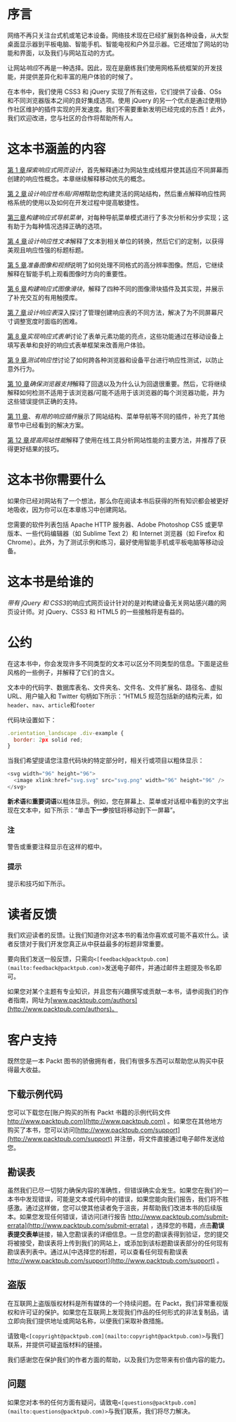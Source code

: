# 序言

网络不再只关注台式机或笔记本设备。网络技术现在已经扩展到各种设备，从大型桌面显示器到平板电脑、智能手机、智能电视和户外显示器。它还增加了网站的功能和界面，以及我们与网站互动的方式。

让网站*响应*不再是一种选择。因此，现在是磨练我们使用网格系统框架的开发技能，并提供差异化和丰富的用户体验的时候了。

在本书中，我们使用 CSS3 和 jQuery 实现了所有这些，它们提供了设备、OSs 和不同浏览器版本之间的良好集成选项。使用 jQuery 的另一个优点是通过使用协作社区维护的插件实现的开发速度。我们不需要重新发明已经完成的东西！此外，我们欢迎改进，您与社区的合作将帮助所有人。

# 这本书涵盖的内容

[第 1 章](01.html "Chapter 1. Exploring Responsive Web Design")*探索响应式网页设计*，首先解释通过为网站生成线框并使其适应不同屏幕而创建的响应性概念。本章继续解释移动优先的概念。

[第 2 章](02.html "Chapter 2. Designing Responsive Layouts/Grids")*设计响应性布局/网格*帮助您构建灵活的网站结构，然后重点解释响应性网格系统的使用以及如何在开发过程中提高敏捷性。

[第三章](03.html "Chapter 3. Building Responsive Navigation Menu")*构建响应式导航菜单*，对每种导航菜单模式进行了多次分析和分步实现；这有助于为每种情况选择正确的选项。

[第 4 章](04.html "Chapter 4. Designing Responsive Text")*设计响应性文本*解释了文本到相关单位的转换，然后它们的定制，以获得美观且响应性强的标题标题。

[第 5 章](05.html "Chapter 5. Preparing Images and Videos")*准备图像和视频*说明了如何处理不同格式的高分辨率图像。然后，它继续解释在智能手机上观看图像时方向的重要性。

[第 6 章](06.html "Chapter 6. Building Responsive Image Sliders")*构建响应式图像滑块*，解释了四种不同的图像滑块插件及其实现，并展示了补充交互的有用触摸库。

[第 7 章](07.html "Chapter 7. Designing Responsive Tables")*设计响应表*深入探讨了管理创建响应表的不同方法，解决了为不同屏幕尺寸调整宽度时面临的困难。

[第 8 章](08.html "Chapter 8. Implementing Responsive Forms")*实现响应式表单*讨论了表单元素功能的亮点，这些功能通过在移动设备上填写表单和良好的响应式表单框架来改善用户体验。

[第 9 章](09.html "Chapter 9. Testing the Responsiveness")*测试响应性*讨论了如何跨各种浏览器和设备平台进行响应性测试，以防止意外行为。

[第 10 章](10.html "Chapter 10. Ensuring Browser Support")*确保浏览器支持*解释了回退以及为什么认为回退很重要。然后，它将继续解释如何检测不适用于该浏览器/可能不适用于该浏览器的每个浏览器功能，并为这些错误提供正确的支持。

[第 11 章](11.html "Chapter 11. Useful Responsive Plugins")、*有用的响应插件*展示了网站结构、菜单导航等不同的插件，补充了其他章节中已经看到的解决方案。

[第 12 章](12.html "Chapter 12. Improving Website Performance")*提高网站性能*解释了使用在线工具分析网站性能的主要方法，并推荐了获得更好结果的技巧。

# 这本书你需要什么

如果你已经对网站有了一个想法，那么你在阅读本书后获得的所有知识都会被更好地吸收，因为你可以在本章练习中创建网站。

您需要的软件列表包括 Apache HTTP 服务器、Adobe Photoshop CS5 或更早版本、一些代码编辑器（如 Sublime Text 2）和 Internet 浏览器（如 Firefox 和 Chrome）。此外，为了测试示例和练习，最好使用智能手机或平板电脑等移动设备。

# 这本书是给谁的

*带有 jQuery 和 CSS3*的响应式网页设计针对的是对构建设备无关网站感兴趣的网页设计师。对 jQuery、CSS3 和 HTML5 的一些接触将是有益的。

# 公约

在这本书中，你会发现许多不同类型的文本可以区分不同类型的信息。下面是这些风格的一些例子，并解释了它们的含义。

文本中的代码字、数据库表名、文件夹名、文件名、文件扩展名、路径名、虚拟 URL、用户输入和 Twitter 句柄如下所示：“HTML5 规范包括新的结构元素，如`header`、`nav`、`article`和`footer`

代码块设置如下：

```js
.orientation_landscape .div-example {
  border: 2px solid red;
}
```

当我们希望提请您注意代码块的特定部分时，相关行或项目以粗体显示：

```js
<svg width="96" height="96">
  <image xlink:href="svg.svg" src="svg.png" width="96" height="96" />
</svg>
```

**新术语**和**重要词语**以粗体显示。例如，您在屏幕上、菜单或对话框中看到的文字出现在文本中，如下所示：“单击**下一步**按钮将移动到下一屏幕”。

### 注

警告或重要注释显示在这样的框中。

### 提示

提示和技巧如下所示。

# 读者反馈

我们欢迎读者的反馈。让我们知道你对这本书的看法你喜欢或可能不喜欢什么。读者反馈对于我们开发您真正从中获益最多的标题非常重要。

要向我们发送一般反馈，只需向`<[feedback@packtpub.com](mailto:feedback@packtpub.com)>`发送电子邮件，并通过邮件主题提及书名即可。

如果您对某个主题有专业知识，并且您有兴趣撰写或贡献一本书，请参阅我们的作者指南，网址为[www.packtpub.com/authors](http://www.packtpub.com/authors)。

# 客户支持

既然您是一本 Packt 图书的骄傲拥有者，我们有很多东西可以帮助您从购买中获得最大收益。

## 下载示例代码

您可以下载您在[账户购买的所有 Packt 书籍的示例代码文件 http://www.packtpub.com](http://www.packtpub.com) 。如果您在其他地方购买了本书，您可以访问[http://www.packtpub.com/support](http://www.packtpub.com/support) 并注册，将文件直接通过电子邮件发送给您。

## 勘误表

虽然我们已尽一切努力确保内容的准确性，但错误确实会发生。如果您在我们的一本书中发现错误，可能是文本或代码中的错误，如果您能向我们报告，我们将不胜感激。通过这样做，您可以使其他读者免于沮丧，并帮助我们改进本书的后续版本。如果您发现任何错误，请访问[进行报告 http://www.packtpub.com/submit-errata](http://www.packtpub.com/submit-errata) ，选择您的书籍，点击**勘误表****提交****表单**链接，输入您勘误表的详细信息。一旦您的勘误表得到验证，您的提交将被接受，勘误表将上传到我们的网站上，或添加到该标题勘误表部分的任何现有勘误表列表中。通过从[中选择您的标题，可以查看任何现有勘误表 http://www.packtpub.com/support](http://www.packtpub.com/support) 。

## 盗版

在互联网上盗版版权材料是所有媒体的一个持续问题。在 Packt，我们非常重视版权和许可证的保护。如果您在互联网上发现我们作品的任何形式的非法复制品，请立即向我们提供地址或网站名称，以便我们采取补救措施。

请致电`<[copyright@packtpub.com](mailto:copyright@packtpub.com)>`与我们联系，并提供可疑盗版材料的链接。

我们感谢您在保护我们的作者方面的帮助，以及我们为您带来有价值内容的能力。

## 问题

如果您对本书的任何方面有疑问，请致电`<[questions@packtpub.com](mailto:questions@packtpub.com)>`与我们联系，我们将尽力解决。